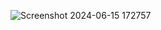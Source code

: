 ![Screenshot 2024-06-15 172757](https://github.com/RohitAnandNitk/WEB-DEV/assets/147619404/97596b9a-3497-4430-a1aa-6fda33d2314b)
